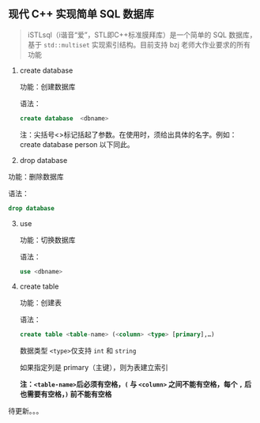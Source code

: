 ## 现代 C++ 实现简单 SQL 数据库

> iSTLsql（i谐音“爱”，STL即C++标准膜拜库）是一个简单的 SQL 数据库，基于 `std::multiset` 实现索引结构。目前支持 bzj 老师大作业要求的所有功能

1. create database 

   功能：创建数据库 

   语法： 

   ```sql
   create database  <dbname>
   ```

   注：尖括号<>标记括起了参数。在使用时，须给出具体的名字。例如： create database person 以下同此。

2.  drop database

   功能：删除数据库 

   语法： 

   ```sql
   drop database
   ```

3. use

   功能：切换数据库 

   语法：

   ```sql
   use <dbname>
   ```

4. create table

   功能：创建表

   语法：

   ```sql
   create table <table-name> (<column> <type> [primary],…)
   ```

   数据类型 `<type>`仅支持 `int` 和 `string`

   如果指定列是 primary（主键），则为表建立索引

   **注：`<table-name>`后必须有空格，`(` 与 `<column>` 之间不能有空格，每个 `,` 后也需要有空格，`)` 前不能有空格**

待更新。。。